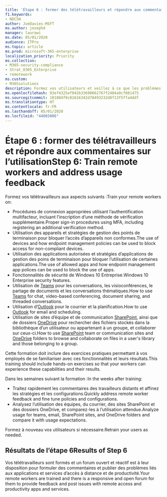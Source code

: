```yaml
---
title: 'Étape 6 : former des télétravailleurs et répondre aux commentaires sur l’utilisation'
f1.keywords:
- NOCSH
author: JoeDavies-MSFT
ms.author: josephd
manager: laurawi
ms.date: 05/01/2020
audience: ITPro
ms.topic: article
ms.prod: microsoft-365-enterprise
localization_priority: Priority
ms.collection:
- M365-security-compliance
- Strat_O365_Enterprise
- remotework
ms.custom:
- M365solutions
description: Formez vos utilisateurs et veillez à ce que les problèmes soient traités rapidement.
ms.openlocfilehash: 93ef4325ef042b33690662767f2484a9cf881475
ms.sourcegitcommit: 101084f9c81616342d78493232d8f13f5ffa4ddf
ms.translationtype: HT
ms.contentlocale: fr-FR
ms.lasthandoff: 05/01/2020
ms.locfileid: "44003806"
---
```

# <a name="step-6-train-remote-workers-and-address-usage-feedback"></a><span data-ttu-id="39b6a-103">Étape 6 : former des télétravailleurs et répondre aux commentaires sur l’utilisation</span><span class="sxs-lookup"><span data-stu-id="39b6a-103">Step 6: Train remote workers and address usage feedback</span></span>

<span data-ttu-id="39b6a-104">Formez vos télétravailleurs aux aspects suivants :</span><span class="sxs-lookup"><span data-stu-id="39b6a-104">Train your remote workers on:</span></span>

- <span data-ttu-id="39b6a-105">Procédures de connexion appropriées utilisant l’authentification multifacteur, incluant l’inscription d’une méthode de vérification supplémentaire.</span><span class="sxs-lookup"><span data-stu-id="39b6a-105">Proper sign-in procedures using MFA, including registering an additional verification method.</span></span>
- <span data-ttu-id="39b6a-106">Utilisation des appareils et stratégies de gestion des points de terminaison pour bloquer l’accès d’appareils non conformes.</span><span class="sxs-lookup"><span data-stu-id="39b6a-106">The use of devices and how endpoint management policies can be used to block access for non-compliant devices.</span></span>
- <span data-ttu-id="39b6a-107">Utilisation des applications autorisées et stratégies d’applications de gestion des poins de terminaison pour bloquer l’utilisation de certaines applications.</span><span class="sxs-lookup"><span data-stu-id="39b6a-107">The use of allowed apps and how endpoint management app polices can be used to block the use of apps.</span></span>
- <span data-ttu-id="39b6a-108">Fonctionnalités de sécurité de Windows 10 Entreprise.</span><span class="sxs-lookup"><span data-stu-id="39b6a-108">Windows 10 Enterprise security features.</span></span>
- <span data-ttu-id="39b6a-109">Utilisation de [Teams](https://docs.microsoft.com/microsoftteams/training-microsoft-teams-landing-page) pour les conversations, les visioconférences, le partage de documents et les conversations thématiques.</span><span class="sxs-lookup"><span data-stu-id="39b6a-109">How to use [Teams](https://docs.microsoft.com/microsoftteams/training-microsoft-teams-landing-page) for chat, video-based conferencing, document sharing, and threaded conversations.</span></span>
- <span data-ttu-id="39b6a-110">Utilisation d’[Outlook](https://support.office.com/article/outlook-training-8a5b816d-9052-4190-a5eb-494512343cca) pour le courrier et la planification.</span><span class="sxs-lookup"><span data-stu-id="39b6a-110">How to use [Outlook](https://support.office.com/article/outlook-training-8a5b816d-9052-4190-a5eb-494512343cca) for email and scheduling.</span></span>
- <span data-ttu-id="39b6a-111">Utilisation de sites d’équipe et de communication [SharePoint](https://support.office.com/article/sharepoint-online-video-training-cb8ef501-84db-4427-ac77-ec2009fb8e23), ainsi que de dossiers [OneDrive](https://support.office.com/article/onedrive-video-training-1f608184-b7e6-43ca-8753-2ff679203132) pour rechercher des fichiers stockés dans la bibliothèque d’un utilisateur ou appartenant à un groupe, et collaborer sur ceux-ci.</span><span class="sxs-lookup"><span data-stu-id="39b6a-111">How to use [SharePoint](https://support.office.com/article/sharepoint-online-video-training-cb8ef501-84db-4427-ac77-ec2009fb8e23) team or communication sites and [OneDrive](https://support.office.com/article/onedrive-video-training-1f608184-b7e6-43ca-8753-2ff679203132) folders to browse and collaborate on files in a user's library and those belonging to a group.</span></span>

<span data-ttu-id="39b6a-112">Cette formation doit inclure des exercices pratiques permettant à vos employés de se familiariser avec ces fonctionnalités et leurs résultats.</span><span class="sxs-lookup"><span data-stu-id="39b6a-112">This training should include hands-on exercises so that your workers can experience these capabilities and their results.</span></span>

<span data-ttu-id="39b6a-113">Dans les semaines suivant la formation :</span><span class="sxs-lookup"><span data-stu-id="39b6a-113">In the weeks after training:</span></span>

- <span data-ttu-id="39b6a-114">Traitez rapidement les commentaires des travailleurs distants et affinez les stratégies et les configurations.</span><span class="sxs-lookup"><span data-stu-id="39b6a-114">Quickly address remote worker feedback and fine tune policies and configurations.</span></span>
- <span data-ttu-id="39b6a-115">Analysez l’utilisation des équipes, du courrier, des sites SharePoint et des dossiers OneDrive, et comparez-les à l’utilisation attendue.</span><span class="sxs-lookup"><span data-stu-id="39b6a-115">Analyze usage for teams, email, SharePoint sites, and OneDrive folders and compare it with usage expectations.</span></span>

<span data-ttu-id="39b6a-116">Formez à nouveau vos utilisateurs si nécessaire.</span><span class="sxs-lookup"><span data-stu-id="39b6a-116">Retrain your users as needed.</span></span>

## <a name="results-of-step-6"></a><span data-ttu-id="39b6a-117">Résultats de l’étape 6</span><span class="sxs-lookup"><span data-stu-id="39b6a-117">Results of Step 6</span></span>

<span data-ttu-id="39b6a-118">Vos télétravailleurs sont formés et un forum ouvert et réactif est à leur disposition pour formuler des commentaires et publier des problèmes liés aux applications et services d’accès à distance et de productivité.</span><span class="sxs-lookup"><span data-stu-id="39b6a-118">Your remote workers are trained and there is a responsive and open forum for them to provide feedback and post issues with remote access and productivity apps and services.</span></span>

